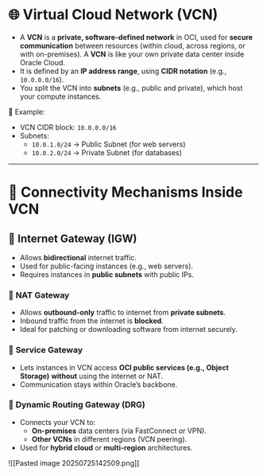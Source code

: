 # 🌐 **Virtual Cloud Network (VCN)**

- A **VCN** is a **private, software-defined network** in OCI, used for **secure communication** between resources (within cloud, across regions, or with on-premises). A **VCN** is like your own private data center inside Oracle Cloud.
- It is defined by an **IP address range**, using **CIDR notation** (e.g., `10.0.0.0/16`).
- You split the VCN into **subnets** (e.g., public and private), which host your compute instances.

📌 Example:
- VCN CIDR block: `10.0.0.0/16`
- Subnets:
    - `10.0.1.0/24` → Public Subnet (for web servers)
    - `10.0.2.0/24` → Private Subnet (for databases)

---

# 🚪 **Connectivity Mechanisms Inside VCN**

## 🔹 **Internet Gateway (IGW)**
- Allows **bidirectional** internet traffic. 
- Used for public-facing instances (e.g., web servers).
- Requires instances in **public subnets** with public IPs.

### 🔹 **NAT Gateway**
- Allows **outbound-only** traffic to internet from **private subnets**.
- Inbound traffic from the internet is **blocked**.
- Ideal for patching or downloading software from internet securely.

### 🔹 **Service Gateway**
- Lets instances in VCN access **OCI public services (e.g., Object Storage)** **without** using the internet or NAT.
- Communication stays within Oracle’s backbone.

### 🔹 **Dynamic Routing Gateway (DRG)**
- Connects your VCN to:
    - **On-premises** data centers (via FastConnect or VPN).
    - **Other VCNs** in different regions (VCN peering).
- Used for **hybrid cloud** or **multi-region** architectures.
	

![[Pasted image 20250725142509.png]]